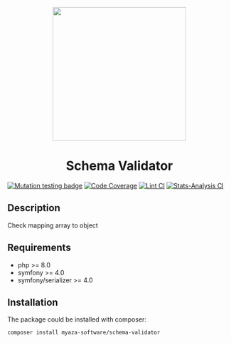 <p align="center">
    <a href="https://github.com/Myaza-Software" target="_blank">
        <img src="https://myaza-software.github.io/storage/schema/icon.svg" height="300px">
    </a>
    <h1 align="center">Schema Validator</h1>
</p>

[![Mutation testing badge](https://img.shields.io/endpoint?style=flat&url=https%3A%2F%2Fbadge-api.stryker-mutator.io%2Fgithub.com%2FMyaza-Software%2FSchema-Validator%2Fmaster)](https://dashboard.stryker-mutator.io/reports/github.com/Myaza-Software/Schema-Validator/master)
[![Code Coverage](https://scrutinizer-ci.com/g/Myaza-Software/Schema-Validator/badges/coverage.png?b=master)](https://scrutinizer-ci.com/g/Myaza-Software/Schema-Validator/?branch=master)
[![Lint CI](https://github.com/Myaza-Software/Schema-Validator/actions/workflows/lint.yml/badge.svg)](https://github.com/Myaza-Software/Schema-Validator/actions/workflows/lint.yml)
[![Stats-Analysis CI](https://github.com/Myaza-Software/Schema-Validator/actions/workflows/stats-analysis.yml/badge.svg)](https://github.com/Myaza-Software/Schema-Validator/actions/workflows/stats-analysis.yml)


Description
-------------------------
Check mapping array to object


Requirements
-------------------------
- php >= 8.0
- symfony >= 4.0
- symfony/serializer >= 4.0

## Installation

The package could be installed with composer:

```
composer install myaza-software/schema-validator
```




